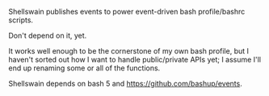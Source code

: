 Shellswain publishes events to power event-driven bash profile/bashrc scripts.

Don't depend on it, yet.

It works well enough to be the cornerstone of my own bash profile, but I haven't sorted out how I want to handle public/private APIs yet; I assume I'll end up renaming some or all of the functions.

Shellswain depends on bash 5 and https://github.com/bashup/events.
